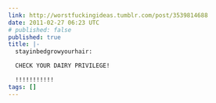 ```yaml
---
link: http://worstfuckingideas.tumblr.com/post/3539814688
date: 2011-02-27 06:23 UTC
# published: false
published: true
title: |-
  stayinbedgrowyourhair:

  CHECK YOUR DAIRY PRIVILEGE!

  !!!!!!!!!!!
tags: []
---
```



